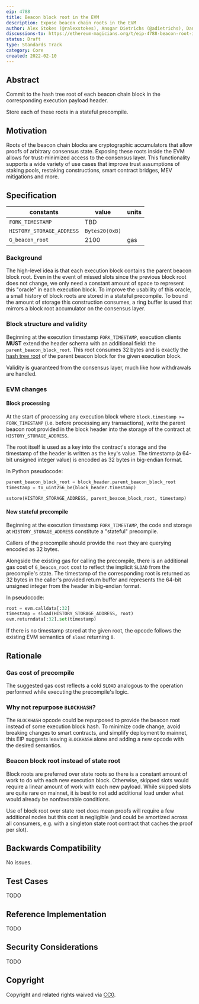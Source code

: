 ```yaml
---
eip: 4788
title: Beacon block root in the EVM
description: Expose beacon chain roots in the EVM
author: Alex Stokes (@ralexstokes), Ansgar Dietrichs (@adietrichs), Danny Ryan (@djrtwo)
discussions-to: https://ethereum-magicians.org/t/eip-4788-beacon-root-in-evm/8281
status: Draft
type: Standards Track
category: Core
created: 2022-02-10
---
```


## Abstract

Commit to the hash tree root of each beacon chain block in the corresponding execution payload header.

Store each of these roots in a stateful precompile.

## Motivation

Roots of the beacon chain blocks are cryptographic accumulators that allow proofs of arbitrary consensus state.
Exposing these roots inside the EVM allows for trust-minimized access to the consensus layer.
This functionality supports a wide variety of use cases that improve trust assumptions of staking pools,
restaking constructions, smart contract bridges, MEV mitigations and more.

## Specification

| constants                    | value                                        | units
|---                           |---                                           |---
| `FORK_TIMESTAMP`             | TBD                                          |
| `HISTORY_STORAGE_ADDRESS`    | `Bytes20(0xB)`                               |
| `G_beacon_root`              | 2100                                         | gas

### Background

The high-level idea is that each execution block contains the parent beacon block root. Even in the event of missed slots since the previous block root does not change,
we only need a constant amount of space to represent this "oracle" in each execution block. To improve the usability of this oracle, a small history of block roots
are stored in a stateful precompile.
To bound the amount of storage this construction consumes, a ring buffer is used that mirrors a block root accumulator on the consensus layer.

### Block structure and validity

Beginning at the execution timestamp `FORK_TIMESTAMP`, execution clients **MUST** extend the header schema with an additional field: the `parent_beacon_block_root`.
This root consumes 32 bytes and is exactly the [hash tree root](https://github.com/ethereum/consensus-specs/blob/fa09d896484bbe240334fa21ffaa454bafe5842e/ssz/simple-serialize.md#merkleization) of the parent beacon block for the given execution block.

Validity is guaranteed from the consensus layer, much like how withdrawals are handled.

### EVM changes

#### Block processing

At the start of processing any execution block where `block.timestamp >= FORK_TIMESTAMP` (i.e. before processing any transactions),
write the parent beacon root provided in the block header into the storage of the contract at `HISTORY_STORAGE_ADDRESS`.

The root itself is used as a key into the contract's storage and the timestamp of the header is written as the key's value.
The timestamp (a 64-bit unsigned integer value) is encoded as 32 bytes in big-endian format.

In Python pseudocode:

```python
parent_beacon_block_root = block_header.parent_beacon_block_root
timestamp = to_uint256_be(block_header.timestamp)

sstore(HISTORY_STORAGE_ADDRESS, parent_beacon_block_root, timestamp)
```

#### New stateful precompile

Beginning at the execution timestamp `FORK_TIMESTAMP`, the code and storage at `HISTORY_STORAGE_ADDRESS` constitute a "stateful" precompile.

Callers of the precompile should provide the `root` they are querying encoded as 32 bytes.

Alongside the existing gas for calling the precompile, there is an additional gas cost of `G_beacon_root` cost to reflect the implicit `SLOAD` from
the precompile's state. The timestamp of the corresponding root is returned as 32 bytes in the caller's provided return buffer and represents the
64-bit unsigned integer from the header in big-endian format.

In pseudocode:

```python
root = evm.calldata[:32]
timestamp = sload(HISTORY_STORAGE_ADDRESS, root)
evm.returndata[:32].set(timestamp)
```

If there is no timestamp stored at the given root, the opcode follows the existing EVM semantics of `sload` returning `0`.

## Rationale

### Gas cost of precompile

The suggested gas cost reflects a cold `SLOAD` analogous to the operation performed while executing the precompile's logic.

### Why not repurpose `BLOCKHASH`?

The `BLOCKHASH` opcode could be repurposed to provide the beacon root instead of some execution block hash.
To minimize code change, avoid breaking changes to smart contracts, and simplify deployment to mainnet, this EIP suggests leaving `BLOCKHASH` alone and adding a new opcode with the desired semantics.

### Beacon block root instead of state root

Block roots are preferred over state roots so there is a constant amount of work to do with each new execution block. Otherwise, skipped slots would require
a linear amount of work with each new payload. While skipped slots are quite rare on mainnet, it is best to not add additional load under what would already
be nonfavorable conditions.

Use of block root over state root does mean proofs will require a few additional nodes but this cost is negligible (and could be amortized across all consumers,
e.g. with a singleton state root contract that caches the proof per slot).

## Backwards Compatibility

No issues.

## Test Cases

TODO

## Reference Implementation

TODO

## Security Considerations

TODO

## Copyright

Copyright and related rights waived via [CC0](../LICENSE.md).
